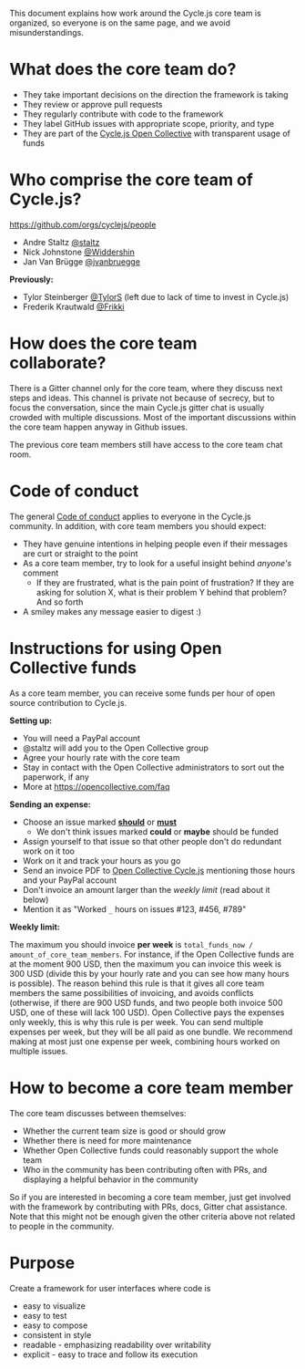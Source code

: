 This document explains how work around the Cycle.js core team is organized, so everyone is on the same page, and we avoid misunderstandings.

# What does the core team do?

- They take important decisions on the direction the framework is taking
- They review or approve pull requests
- They regularly contribute with code to the framework
- They label GitHub issues with appropriate scope, priority, and type
- They are part of the [Cycle.js Open Collective](http://opencollective.com/cyclejs) with transparent usage of funds

# Who comprise the core team of Cycle.js?

https://github.com/orgs/cyclejs/people

- Andre Staltz [@staltz](https://github.com/staltz)
- Nick Johnstone [@Widdershin](https://github.com/Widdershin)
- Jan Van Brügge [@jvanbruegge](https://github.com/jvanbruegge)

**Previously:**

- Tylor Steinberger [@TylorS](https://github.com/TylorS) (left due to lack of time to invest in Cycle.js)
- Frederik Krautwald [@Frikki](https://github.com/Frikki)

# How does the core team collaborate?

There is a Gitter channel only for the core team, where they discuss next steps and ideas. This channel is private not because of secrecy, but to focus the conversation, since the main Cycle.js gitter chat is usually crowded with multiple discussions. Most of the important discussions within the core team happen anyway in Github issues.

The previous core team members still have access to the core team chat room.

# Code of conduct

The general [Code of conduct](https://github.com/cyclejs/cyclejs/blob/master/CODE-OF-CONDUCT.md) applies to everyone in the Cycle.js community. In addition, with core team members you should expect:

- They have genuine intentions in helping people even if their messages are curt or straight to the point
- As a core team member, try to look for a useful insight behind *anyone's* comment
  - If they are frustrated, what is the pain point of frustration? If they are asking for solution X, what is their problem Y behind that problem? And so forth
- A smiley makes any message easier to digest :)

# Instructions for using Open Collective funds

As a core team member, you can receive some funds per hour of open source contribution to Cycle.js.

**Setting up:**

- You will need a PayPal account
- @staltz will add you to the Open Collective group
- Agree your hourly rate with the core team
- Stay in contact with the Open Collective administrators to sort out the paperwork, if any
- More at https://opencollective.com/faq

**Sending an expense:**

- Choose an issue marked [**should**](https://github.com/cyclejs/cyclejs/issues?q=is%3Aissue+is%3Aopen+label%3A%22priority+3+%28should%29%22) or [**must**](https://github.com/cyclejs/cyclejs/issues?q=is%3Aissue+is%3Aopen+label%3A%22priority+4+%28must%29%22)
  - We don't think issues marked **could** or **maybe** should be funded
- Assign yourself to that issue so that other people don't do redundant work on it too
- Work on it and track your hours as you go
- Send an invoice PDF to [Open Collective Cycle.js](https://opencollective.com/cyclejs) mentioning those hours and your PayPal account
- Don't invoice an amount larger than the *weekly limit* (read about it below)
- Mention it as "Worked `_` hours on issues #123, #456, #789"

**Weekly limit:**

The maximum you should invoice **per week** is `total_funds_now / amount_of_core_team_members`. For instance, if the Open Collective funds are at the moment 900 USD, then the maximum you can invoice this week is 300 USD (divide this by your hourly rate and you can see how many hours is possible). The reason behind this rule is that it gives all core team members the same possibilities of invoicing, and avoids conflicts (otherwise, if there are 900 USD funds, and two people both invoice 500 USD, one of these will lack 100 USD). Open Collective pays the expenses only weekly, this is why this rule is per week. You can send multiple expenses per week, but they will be all paid as one bundle. We recommend making at most just one expense per week, combining hours worked on multiple issues.

# How to become a core team member

The core team discusses between themselves:

- Whether the current team size is good or should grow
- Whether there is need for more maintenance
- Whether Open Collective funds could reasonably support the whole team
- Who in the community has been contributing often with PRs, and displaying a helpful behavior in the community

So if you are interested in becoming a core team member, just get involved with the framework by contributing with PRs, docs, Gitter chat assistance. Note that this might not be enough given the other criteria above not related to people in the community.

# Purpose

Create a framework for user interfaces where code is

- easy to visualize
- easy to test
- easy to compose
- consistent in style
- readable - emphasizing readability over writability
- explicit - easy to trace and follow its execution
